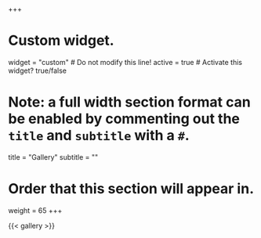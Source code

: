 +++
# Custom widget.
widget = "custom"  # Do not modify this line!
active = true  # Activate this widget? true/false

# Note: a full width section format can be enabled by commenting out the `title` and `subtitle` with a `#`.
title = "Gallery"
subtitle = ""

# Order that this section will appear in.
weight = 65
+++

{{< gallery >}}
